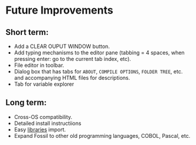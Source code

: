 # Future Improvements

## Short term:
 - Add a CLEAR OUPUT WINDOW button.
 - Add typing mechanisms to the editor pane (tabbing = 4 spaces, when pressing enter: go to the current tab index, etc).
 - File editor in toolbar.
 - Dialog box that has tabs for `ABOUT`, `COMPILE OPTIONS`, `FOLDER TREE`, etc. and accompanying HTML files for descriptions.
 - Tab for variable explorer


## Long term:
 - Cross-OS compatibility.
 - Detailed install instructiions
 - Easy [libraries](http://fortranwiki.org/fortran/show/Libraries) import.
 - Expand Fossil to other old programming languages, COBOL, Pascal, etc.
